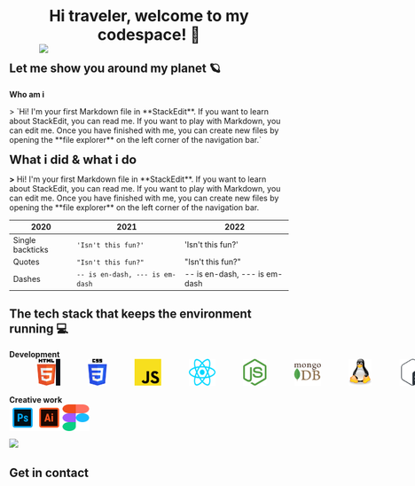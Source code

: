 <h1 align="center" style="margin: 0;">Hi traveler, welcome to my codespace! 🚀</h1>
<img align="right" src="https://68.media.tumblr.com/5d9d44687164a666bb7e344054a9901d/tumblr_nsy6r46nFd1tz85h4o1_500.gif" style="width: 450px; heigth: auto"> 
<h2>Let me show you around my planet 🪐</h2>
<strong>Who am i</strong><br \>
<p>> `Hi! I'm your first Markdown file in **StackEdit**. If you want to learn about StackEdit, you can read me. If you want to play with Markdown, you can edit me. Once you have finished with me, you can create new files by opening the **file explorer** on the left corner of the navigation bar.`</p>
<strong style="font-size: 22px;">What i did & what i do</strong><br \>

<p><strong>></strong> Hi! I'm your first Markdown file in **StackEdit**. If you want to learn about StackEdit, you can read me. If you want to play with Markdown, you can edit me. Once you have finished with me, you can create new files by opening the **file explorer** on the left corner of the navigation bar.</p>

|       2020     |             2021              |             2022            |
|----------------|-------------------------------|-----------------------------|
|Single backticks|`'Isn't this fun?'`            |'Isn't this fun?'            |
|Quotes          |`"Isn't this fun?"`            |"Isn't this fun?"            |
|Dashes          |`-- is en-dash, --- is em-dash`|-- is en-dash, --- is em-dash|

<h2>The tech stack that keeps the environment running 💻</h2>
<strong>Development</strong>
<div style="display: flex;">
  <img style="width: 48px; height: 48px; margin-left: 50px;" src="https://github.com/patil-prajwal/Tech-Stack-Icons/blob/main/Icons/html-5.svg">
  <img src="./Unbenannt-1.png" style="height: 48px">
  <img style="width: 48px; height: 48px; margin-left: 50px;" src="https://github.com/patil-prajwal/Tech-Stack-Icons/blob/main/Icons/css-3.svg">
  <img style="width: 48px; height: 48px; margin-left: 50px;" src="https://raw.githubusercontent.com/patil-prajwal/Tech-Stack-Icons/661b1305f52d49de94f6640f8bbeec93dba9dc8a/Icons/javascript.svg">
  <img style="width: 48px; height: 48px; margin-left: 50px;" src="https://github.com/patil-prajwal/Tech-Stack-Icons/blob/main/Icons/react.svg">
  <img style="width: 48px; height: 48px; margin-left: 50px;" src="https://github.com/patil-prajwal/Tech-Stack-Icons/blob/main/Icons/nodejs-icon.svg">
  <img style="width: 48px; height: 48px; margin-left: 50px;" src="https://github.com/patil-prajwal/Tech-Stack-Icons/blob/main/Icons/mongodb-icon.svg">
  <img style="width: 48px; height: 48px; margin-left: 50px;" src="https://github.com/patil-prajwal/Tech-Stack-Icons/blob/main/Icons/linux-tux.svg">
  <img style="width: 48px; height: 48px; margin-left: 50px;" src="https://github.com/patil-prajwal/Tech-Stack-Icons/blob/main/Icons/bash1.svg">

 </div><br \>
<strong>Creative work</strong>
<div style="display: flex;">
 <img style="width: 48px; height: 48px;" src="https://github.com/patil-prajwal/Tech-Stack-Icons/blob/main/Icons/adobe-photoshop.svg">
 <img style="width: 48px; height: 48px;" src="https://github.com/patil-prajwal/Tech-Stack-Icons/blob/main/Icons/adobe-illustrator.svg">
 <img style="width: 48px; height: 48px;" src="https://raw.githubusercontent.com/patil-prajwal/Tech-Stack-Icons/661b1305f52d49de94f6640f8bbeec93dba9dc8a/Icons/figma.svg">
 </div>
 
![](https://raw.githubusercontent.com/username/github-stats/master/generated/languages.svg#gh-dark-mode-only)

<h2>Get in contact</h2>


